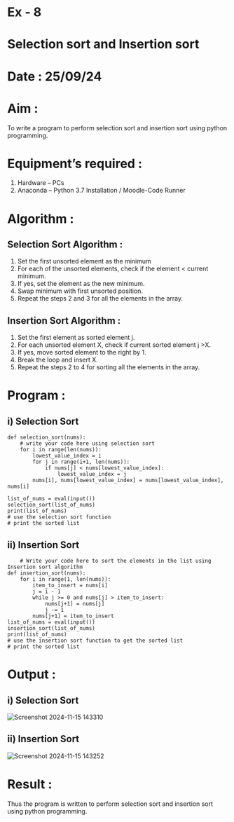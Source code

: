# Ex - 8
# Selection sort and Insertion sort
# Date : 25/09/24
# Aim :
To write a program to perform selection sort and insertion sort using python programming.
# Equipment’s required :
1.	Hardware – PCs
2.	Anaconda – Python 3.7 Installation / Moodle-Code Runner
# Algorithm :
## Selection Sort Algorithm :
1.	Set the first unsorted element as the minimum
2.	For each of the unsorted elements, check if the element < current minimum.
3.	If yes, set the element as the new minimum.
4.	Swap minimum with first unsorted position.
5.	Repeat the steps 2 and 3 for all the elements in the array.
## Insertion Sort Algorithm :
1.	Set the first element as sorted element j.
2.	For each unsorted element X, check if current sorted element j >X.
3.	If yes, move sorted element to the right by 1.
4.	Break the loop and insert X.
5.	Repeat the steps 2 to 4 for sorting all the elements in the array.
# Program :
## i) Selection Sort
```
def selection_sort(nums):
    # write your code here using selection sort
    for i in range(len(nums)):
        lowest_value_index = i
        for j in range(i+1, len(nums)):
            if nums[j] < nums[lowest_value_index]:
                lowest_value_index = j
        nums[i], nums[lowest_value_index] = nums[lowest_value_index], nums[i]

list_of_nums = eval(input())
selection_sort(list_of_nums)
print(list_of_nums)
# use the selection sort function
# print the sorted list
```
## ii) Insertion Sort
```
    # Write your code here to sort the elements in the list using Insertion sort algorithm 
def insertion_sort(nums):
    for i in range(1, len(nums)):
        item_to_insert = nums[i]
        j = i - 1
        while j >= 0 and nums[j] > item_to_insert:
            nums[j+1] = nums[j]
            j -= 1
        nums[j+1] = item_to_insert
list_of_nums = eval(input())
insertion_sort(list_of_nums)
print(list_of_nums)
# use the insertion sort function to get the sorted list
# print the sorted list
```

# Output :
## i) Selection Sort
![Screenshot 2024-11-15 143310](https://github.com/user-attachments/assets/47ab3dc5-8e58-42a2-b18e-428019ab2559)

## ii) Insertion Sort
![Screenshot 2024-11-15 143252](https://github.com/user-attachments/assets/53dd263f-38df-44cf-804f-0c25e6bd9cb7)
# Result :
Thus the program is written to perform selection sort and insertion sort using python programming.
